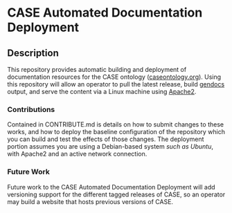 # CASE Automated Documentation Deployment


## Description

This repository provides automatic building and deployment of documentation resources
for the CASE ontology ([caseontology.org](https://caseontology.org)). Using this repository will allow an operator to pull the latest release, build [gendocs](https://github.com/lambdamusic/Ontospy) output, and serve the content via a Linux machine using [Apache2](https://httpd.apache.org). 


### Contributions

Contained in CONTRIBUTE.md is details on how to submit changes to these works, and how to deploy the baseline configuration of the repository which you can build and test the effects of those changes. The deployment portion assumes you are using a Debian-based system *such as Ubuntu*, with Apache2 and an active network connection.


### Future Work

Future work to the CASE Automated Documentation Deployment will add versioning support for the different tagged releases of CASE, so an operator may build a website that hosts previous versions of CASE.
